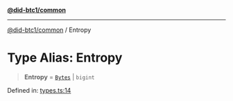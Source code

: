 [**@did-btc1/common**](../README.md)

***

[@did-btc1/common](../globals.md) / Entropy

# Type Alias: Entropy

> **Entropy** = [`Bytes`](Bytes.md) \| `bigint`

Defined in: [types.ts:14](https://github.com/dcdpr/did-btc1-js/blob/4ab6f9915d95beed9bc633644c9db1539395f512/packages/common/src/types.ts#L14)

